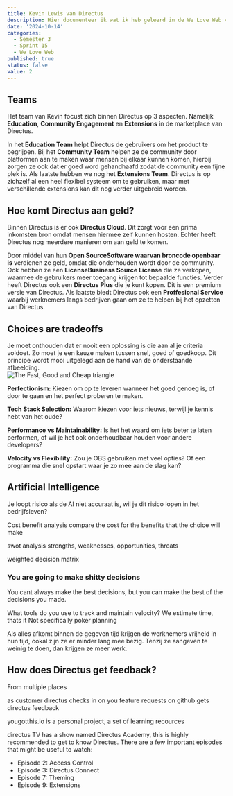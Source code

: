 ```yaml
---
title: Kevin Lewis van Directus
description: Hier documenteer ik wat ik heb geleerd in de We Love Web van Kevin Lewis.
date: '2024-10-14'
categories:
  - Semester 3
  - Sprint 15
  - We Love Web
published: true
status: false
value: 2
---
```


<script>
    import FastGoodCheapTriangle from "$lib/assets/fast-good-cheap-triangle.png"
</script>

## Teams
Het team van Kevin focust zich binnen Directus op 3 aspecten. Namelijk **Education**, **Community Engagement** en **Extensions** in de marketplace van Directus.

In het **Education Team** helpt Directus de gebruikers om het product te begrijpen. Bij het **Community Team** helpen ze de community door platformen aan te maken waar mensen bij elkaar kunnen komen, hierbij zorgen ze ook dat er goed word gehandhaafd zodat de community een fijne plek is. Als laatste hebben we nog het **Extensions Team**. Directus is op zichzelf al een heel flexibel systeem om te gebruiken, maar met verschillende extensions kan dit nog verder uitgebreid worden. 

## Hoe komt Directus aan geld?
Binnen Directus is er ook **Directus Cloud**. Dit zorgt voor een prima inkomsten bron omdat mensen hiermee zelf kunnen hosten. Echter heeft Directus nog meerdere manieren om aan geld te komen.

Door middel van hun <strong tabindex="0">Open Source<span>Software waarvan broncode openbaar is</span></strong> verdienen ze geld, omdat die onderhouden wordt door de community. Ook hebben ze een <strong tabindex="0">License<span>Business Source License</span></strong> die ze verkopen, waarmee de gebruikers meer toegang krijgen tot bepaalde functies. Verder heeft Directus ook een **Directus Plus** die je kunt kopen. Dit is een premium versie van Directus. Als laatste biedt Directus ook een **Proffesional Service** waarbij werknemers langs bedrijven gaan om ze te helpen bij het opzetten van Directus.

## Choices are tradeoffs
Je moet onthouden dat er nooit een oplossing is die aan al je criteria voldoet. Zo moet je een keuze maken tussen snel, goed of goedkoop. Dit principe wordt mooi uitgelegd aan de hand van de onderstaande afbeelding.
<br>
<img alt="The Fast, Good and Cheap triangle" src={FastGoodCheapTriangle} />

**Perfectionism:** Kiezen om op te leveren wanneer het goed genoeg is, of door te gaan en het perfect proberen te maken.

**Tech Stack Selection:** Waarom kiezen voor iets nieuws, terwijl je kennis hebt van het oude?

**Performance vs Maintainability:** Is het het waard om iets beter te laten performen, of wil je het ook onderhoudbaar houden voor andere developers?

**Velocity vs Flexibility:** Zou je OBS gebruiken met veel opties? Of een programma die snel opstart waar je zo mee aan de slag kan?

## Artificial Intelligence

Je loopt risico als de AI niet accuraat is, wil je dit risico lopen in het bedrijfsleven?

Cost benefit analysis
compare the cost for the benefits that the choice will make

swot analysis 
strengths, weaknesses, opportunities, threats

weighted decision matrix


### You are going to make shitty decisions
You cant always make the best decisions, but you can make the best of the decisions you made.

What tools do you use to track and maintain velocity?
We estimate time, thats it
Not specifically poker planning

Als alles afkomt binnen de gegeven tijd krijgen de werknemers vrijheid in hun tijd, ookal zijn ze er minder lang mee bezig. Tenzij ze aangeven te weinig te doen, dan krijgen ze meer werk.

## How does Directus get feedback?
From multiple places

as customer directus checks in on you
feature requests on github gets directus feedback

yougotthis.io is a personal project, a set of learning recources

directus TV has a show named Directus Academy, this is highly recommended to get to know Directus. There are a few important episodes that might be useful to watch:
- Episode 2: Access Control
- Episode 3: Directus Connect
- Episode 7: Theming
- Episode 9: Extensions




